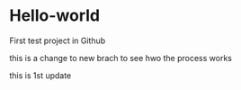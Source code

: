 # Hello-world

First test project in Github

this is a change to new brach to see hwo the process works

this is 1st update

